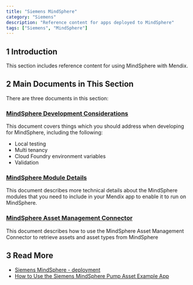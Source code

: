 ```yaml
---
title: "Siemens MindSphere"
category: "Siemens"
description: "Reference content for apps deployed to MindSphere"
tags: ["Siemens", "MindSphere"]
---
```


## 1 Introduction

This section includes reference content for using MindSphere with Mendix.

## 2 Main Documents in This Section

There are three documents in this section:

### [MindSphere Development Considerations](mindsphere-development-considerations)

This document covers things which you should address when developing for MindSphere, including the following:

* Local testing
* Multi tenancy
* Cloud Foundry environment variables
* Validation

### [MindSphere Module Details](mindsphere-module-details)

This document describes more technical details about the MindSphere modules that you need to include in your Mendix app to enable it to run on MindSphere.

### [MindSphere Asset Management Connector](mindsphere-asset-management-connector)

This document describes how to use the MindSphere Asset Management Connector to retrieve assets and asset types from MindSphere

## 3 Read More

* [Siemens MindSphere - deployment](/developerportal/deploy/deploying-to-mindsphere)
* [How to Use the Siemens MindSphere Pump Asset Example App](/howto/mindsphere/mindsphere-example-app)
